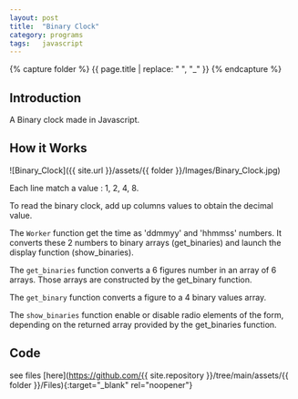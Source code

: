 ```yaml
---
layout: post
title:  "Binary Clock"
category: programs
tags:   javascript
---
```

{% capture folder %}
{{ page.title | replace: " ", "_" }}
{% endcapture %}

## Introduction ##
A Binary clock made in Javascript.
<!--more-->

## How it Works ##
![Binary_Clock]({{ site.url }}/assets/{{ folder }}/Images/Binary_Clock.jpg)

Each line match a value : 1, 2, 4, 8.

To read the binary clock, add up columns values to obtain the decimal value.

The `Worker` function get the time as 'ddmmyy' and 'hhmmss' numbers. It converts these 2 numbers to binary arrays (get_binaries) and launch the display function (show_binaries).

The `get_binaries` function converts a 6 figures number in an array of 6 arrays. Those arrays are constructed by the get_binary function.

The `get_binary` function converts a figure to a 4 binary values array.

The `show_binaries` function enable or disable radio elements of the form, depending on the returned array provided by the get_binaries function.

## Code ##
see files [here](https://github.com/{{ site.repository }}/tree/main/assets/{{ folder }}/Files){:target="_blank" rel="noopener"}